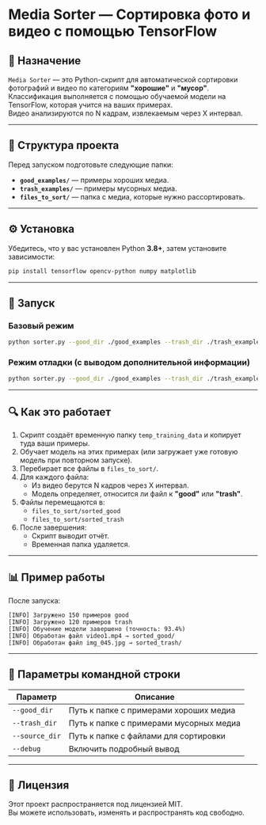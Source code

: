 # Media Sorter — Сортировка фото и видео с помощью TensorFlow

## 📌 Назначение

`Media Sorter` — это Python-скрипт для автоматической сортировки фотографий и видео по категориям **"хорошие"** и **"мусор"**.  
Классификация выполняется с помощью обучаемой модели на TensorFlow, которая учится на ваших примерах.  
Видео анализируются по N кадрам, извлекаемым через X интервал.

---

## 📂 Структура проекта

Перед запуском подготовьте следующие папки:

- **`good_examples/`** — примеры хороших медиа.
- **`trash_examples/`** — примеры мусорных медиа.
- **`files_to_sort/`** — папка с медиа, которые нужно рассортировать.

---

## ⚙️ Установка

Убедитесь, что у вас установлен Python **3.8+**, затем установите зависимости:

```bash
pip install tensorflow opencv-python numpy matplotlib
```

---

## 🚀 Запуск

### Базовый режим
```bash
python sorter.py --good_dir ./good_examples --trash_dir ./trash_examples --source_dir ./files_to_sort
```

### Режим отладки (с выводом дополнительной информации)
```bash
python sorter.py --good_dir ./good_examples --trash_dir ./trash_examples --source_dir ./files_to_sort --debug
```

---

## 🔍 Как это работает

1. Скрипт создаёт временную папку `temp_training_data` и копирует туда ваши примеры.
2. Обучает модель на этих примерах (или загружает уже готовую модель при повторном запуске).
3. Перебирает все файлы в `files_to_sort/`.
4. Для каждого файла:
   - Из видео берутся N кадров через X интервал.
   - Модель определяет, относится ли файл к **"good"** или **"trash"**.
5. Файлы перемещаются в:
   - `files_to_sort/sorted_good`
   - `files_to_sort/sorted_trash`
6. После завершения:
   - Скрипт выводит отчёт.
   - Временная папка удаляется.

---

## 📊 Пример работы
После запуска:
```
[INFO] Загружено 150 примеров good
[INFO] Загружено 120 примеров trash
[INFO] Обучение модели завершено (точность: 93.4%)
[INFO] Обработан файл video1.mp4 → sorted_good/
[INFO] Обработан файл img_045.jpg → sorted_trash/
```

---

## 📝 Параметры командной строки

| Параметр       | Описание |
|----------------|----------|
| `--good_dir`   | Путь к папке с примерами хороших медиа |
| `--trash_dir`  | Путь к папке с примерами мусорных медиа |
| `--source_dir` | Путь к папке с файлами для сортировки |
| `--debug`      | Включить подробный вывод |

---

## 📄 Лицензия

Этот проект распространяется под лицензией MIT.  
Вы можете использовать, изменять и распространять код свободно.
